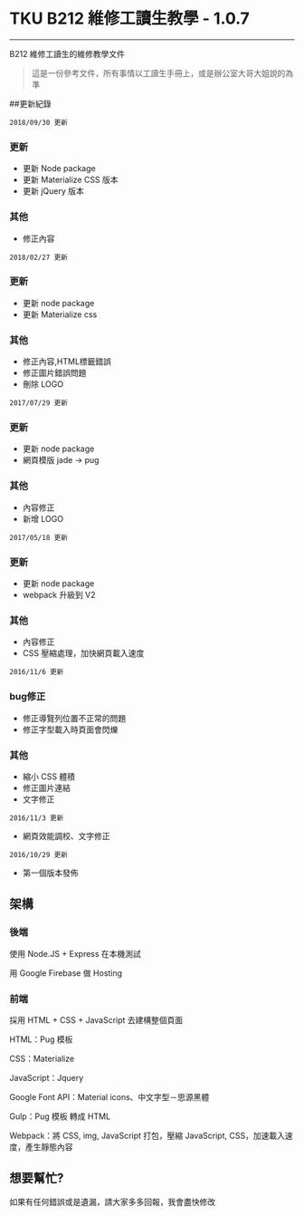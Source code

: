 # TKU B212 維修工讀生教學 - 1.0.7
------------
B212 維修工讀生的維修教學文件

> 這是一份參考文件，所有事情以工讀生手冊上，或是辦公室大哥大姐說的為準

##更新紀錄

`2018/09/30 更新`

### 更新
* 更新 Node package
* 更新 Materialize CSS 版本
* 更新 jQuery 版本

### 其他
* 修正內容


`2018/02/27 更新`

### 更新
* 更新 node package
* 更新 Materialize css

### 其他
* 修正內容,HTML標籤錯誤
* 修正圖片錯誤問題
* 刪除 LOGO

`2017/07/29 更新`

### 更新
* 更新 node package
* 網頁模版 jade -> pug

### 其他
* 內容修正
* 新增 LOGO

`2017/05/18 更新`

### 更新
* 更新 node package
* webpack 升級到 V2

### 其他
* 內容修正
* CSS 壓縮處理，加快網頁載入速度

`2016/11/6 更新`

### bug修正
* 修正導覽列位置不正常的問題
* 修正字型載入時頁面會閃爍

### 其他
* 縮小 CSS 體積
* 修正圖片連結
* 文字修正

`2016/11/3 更新`

* 網頁效能調校、文字修正

`2016/10/29 更新`

* 第一個版本發佈

## 架構


### 後端

使用 Node.JS + Express 在本機測試

用 Google Firebase 做 Hosting

### 前端

採用 HTML + CSS + JavaScript 去建構整個頁面

HTML：Pug 模板

CSS：Materialize

JavaScript：Jquery

Google Font API：Material icons、中文字型－思源黑體

Gulp：Pug 模板 轉成 HTML

Webpack：將 CSS, img, JavaScript 打包，壓縮 JavaScript, CSS，加速載入速度，產生靜態內容 


## 想要幫忙?

如果有任何錯誤或是遺漏，請大家多多回報，我會盡快修改
